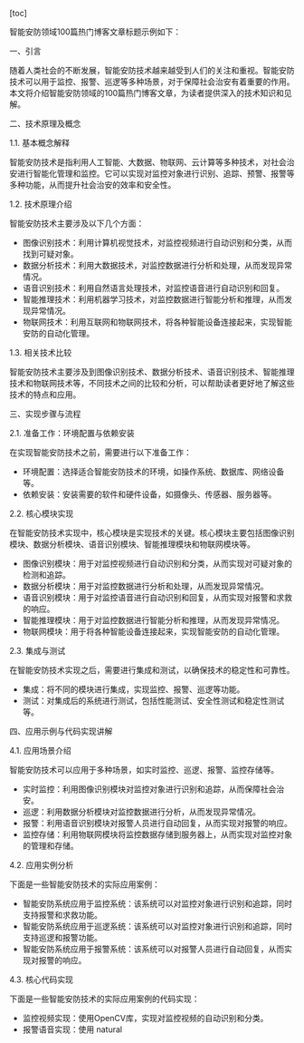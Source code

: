 
[toc]                    
                
                
智能安防领域100篇热门博客文章标题示例如下：

一、引言

随着人类社会的不断发展，智能安防技术越来越受到人们的关注和重视。智能安防技术可以用于监控、报警、巡逻等多种场景，对于保障社会治安有着重要的作用。本文将介绍智能安防领域的100篇热门博客文章，为读者提供深入的技术知识和见解。

二、技术原理及概念

1.1. 基本概念解释

智能安防技术是指利用人工智能、大数据、物联网、云计算等多种技术，对社会治安进行智能化管理和监控。它可以实现对监控对象进行识别、追踪、预警、报警等多种功能，从而提升社会治安的效率和安全性。

1.2. 技术原理介绍

智能安防技术主要涉及以下几个方面：

- 图像识别技术：利用计算机视觉技术，对监控视频进行自动识别和分类，从而找到可疑对象。
- 数据分析技术：利用大数据技术，对监控数据进行分析和处理，从而发现异常情况。
- 语音识别技术：利用自然语言处理技术，对监控语音进行自动识别和回复。
- 智能推理技术：利用机器学习技术，对监控数据进行智能分析和推理，从而发现异常情况。
- 物联网技术：利用互联网和物联网技术，将各种智能设备连接起来，实现智能安防的自动化管理。

1.3. 相关技术比较

智能安防技术主要涉及到图像识别技术、数据分析技术、语音识别技术、智能推理技术和物联网技术等，不同技术之间的比较和分析，可以帮助读者更好地了解这些技术的特点和应用。

三、实现步骤与流程

2.1. 准备工作：环境配置与依赖安装

在实现智能安防技术之前，需要进行以下准备工作：

- 环境配置：选择适合智能安防技术的环境，如操作系统、数据库、网络设备等。
- 依赖安装：安装需要的软件和硬件设备，如摄像头、传感器、服务器等。

2.2. 核心模块实现

在智能安防技术实现中，核心模块是实现技术的关键。核心模块主要包括图像识别模块、数据分析模块、语音识别模块、智能推理模块和物联网模块等。

- 图像识别模块：用于对监控视频进行自动识别和分类，从而实现对可疑对象的检测和追踪。
- 数据分析模块：用于对监控数据进行分析和处理，从而发现异常情况。
- 语音识别模块：用于对监控语音进行自动识别和回复，从而实现对报警和求救的响应。
- 智能推理模块：用于对监控数据进行智能分析和推理，从而发现异常情况。
- 物联网模块：用于将各种智能设备连接起来，实现智能安防的自动化管理。

2.3. 集成与测试

在智能安防技术实现之后，需要进行集成和测试，以确保技术的稳定性和可靠性。

- 集成：将不同的模块进行集成，实现监控、报警、巡逻等功能。
- 测试：对集成后的系统进行测试，包括性能测试、安全性测试和稳定性测试等。

四、应用示例与代码实现讲解

4.1. 应用场景介绍

智能安防技术可以应用于多种场景，如实时监控、巡逻、报警、监控存储等。

- 实时监控：利用图像识别模块对监控对象进行识别和追踪，从而保障社会治安。
- 巡逻：利用数据分析模块对监控数据进行分析，从而发现异常情况。
- 报警：利用语音识别模块对报警人员进行自动回复，从而实现对报警的响应。
- 监控存储：利用物联网模块将监控数据存储到服务器上，从而实现对监控对象的管理和存储。

4.2. 应用实例分析

下面是一些智能安防技术的实际应用案例：

- 智能安防系统应用于监控系统：该系统可以对监控对象进行识别和追踪，同时支持报警和求救功能。
- 智能安防系统应用于巡逻系统：该系统可以对监控对象进行识别和追踪，同时支持巡逻和报警功能。
- 智能安防系统应用于报警系统：该系统可以对报警人员进行自动回复，从而实现对报警的响应。

4.3. 核心代码实现

下面是一些智能安防技术的实际应用案例的代码实现：

- 监控视频实现：使用OpenCV库，实现对监控视频的自动识别和分类。
- 报警语音实现：使用 natural

